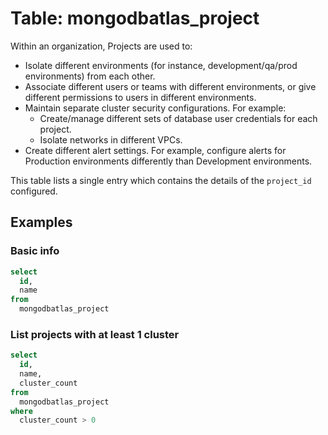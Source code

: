 # Table: mongodbatlas_project

Within an organization, Projects are used to:

- Isolate different environments (for instance, development/qa/prod environments) from each other.
- Associate different users or teams with different environments, or give different permissions to users in different environments.
- Maintain separate cluster security configurations. For example:
  - Create/manage different sets of database user credentials for each project.
  - Isolate networks in different VPCs.
- Create different alert settings. For example, configure alerts for Production environments differently than Development environments.

This table lists a single entry which contains the details of the `project_id` configured.

## Examples

### Basic info

```sql
select
  id,
  name
from
  mongodbatlas_project
```

### List projects with at least 1 cluster

```sql
select
  id,
  name,
  cluster_count
from
  mongodbatlas_project
where
  cluster_count > 0
```
